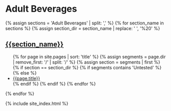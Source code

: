 # Adult Beverages

{% assign sections = 'Adult Beverages' | split: ',' %}
{% for section_name in sections %}
  {% assign section_dir = section_name | replace: ' ', '%20' %}
  <h2><a href="{{ section_dir | relative_url }}/">{{section_name}}</a></h2>
  <ul>
  {% for page in site.pages | sort: 'title' %}
    {% assign segments = page.dir | remove_first: '/' | split: '/' %}
    {% assign section = segments | first %}
    {% if section == section_dir %}
      {% if segments contains 'Untested' %}
    <!-- Untested: {{page.url}} -->
      {% else %}
    <li><a href="{{ page.url | relative_url }}">{{page.title}}</a></li>
      {% endif %}
    {% endif %}
  {% endfor %}
  </ul>
{% endfor %}


{% include site_index.html %}